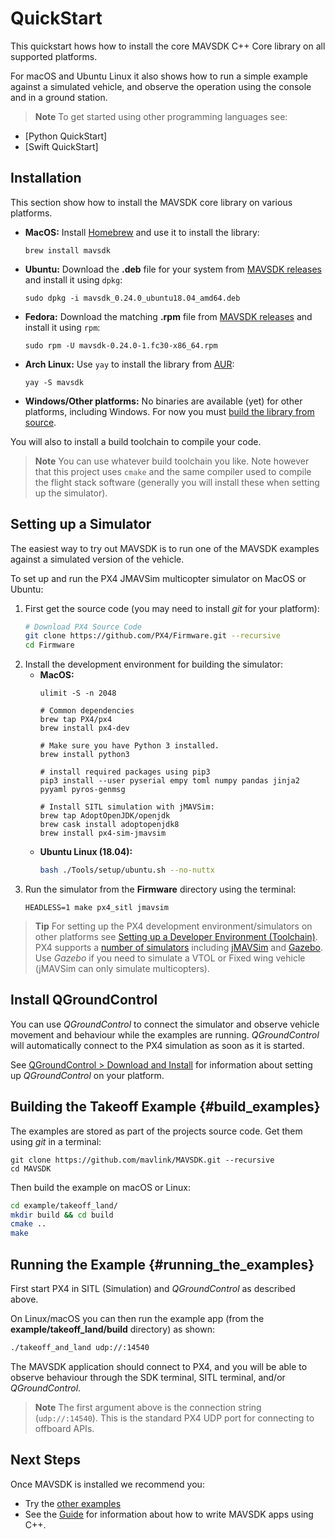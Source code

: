 # QuickStart

This quickstart hows how to install the core MAVSDK C++ Core library on all supported platforms.

For macOS and Ubuntu Linux it also shows how to run a simple example against a simulated vehicle, and observe the operation using the console and in a ground station.

> **Note** To get started using other programming languages see:
  - [Python QuickStart] 
  - [Swift QuickStart]

## Installation

This section show how to install the MAVSDK core library on various platforms.
  
- **MacOS:** Install [Homebrew](https://brew.sh/) and use it to install the library:
  ```
  brew install mavsdk
  ```
- **Ubuntu:** Download the **.deb** file for your system from [MAVSDK releases](https://github.com/mavlink/MAVSDK/releases) and install it using `dpkg`:
  ```
  sudo dpkg -i mavsdk_0.24.0_ubuntu18.04_amd64.deb
  ```
- **Fedora:** Download the matching **.rpm** file from [MAVSDK releases](https://github.com/mavlink/MAVSDK/releases) and install it using `rpm`:
  ```
  sudo rpm -U mavsdk-0.24.0-1.fc30-x86_64.rpm
  ```
- **Arch Linux:** Use `yay` to install the library from [AUR](https://aur.archlinux.org/packages/mavsdk/):
  ```yay
  yay -S mavsdk
  ```
- **Windows/Other platforms:** No binaries are available (yet) for other platforms, including Windows.
  For now you must [build the library from source](../contributing/build.md).


You will also to install a build toolchain to compile your code.

> **Note** You can use whatever build toolchain you like.
  Note however that this project uses `cmake` and the same compiler used to compile the flight stack software (generally you will install these when setting up the simulator).

  
## Setting up a Simulator

The easiest way to try out MAVSDK is to run one of the MAVSDK examples against a simulated version of the vehicle.

To set up and run the PX4 JMAVSim multicopter simulator on MacOS or Ubuntu:

1. First get the source code (you may need to install *git* for your platform):
   ```sh
   # Download PX4 Source Code
   git clone https://github.com/PX4/Firmware.git --recursive
   cd Firmware
   ```
1. Install the development environment for building the simulator:
   - **MacOS:**
     ```
     ulimit -S -n 2048

     # Common dependencies
     brew tap PX4/px4
     brew install px4-dev

     # Make sure you have Python 3 installed.
     brew install python3

     # install required packages using pip3
     pip3 install --user pyserial empy toml numpy pandas jinja2 pyyaml pyros-genmsg

     # Install SITL simulation with jMAVSim:
     brew tap AdoptOpenJDK/openjdk
     brew cask install adoptopenjdk8
     brew install px4-sim-jmavsim
     ```
   - **Ubuntu Linux (18.04):**
     ```sh
     bash ./Tools/setup/ubuntu.sh --no-nuttx
     ```
1. Run the simulator from the **Firmware** directory using the terminal:
   ```
   HEADLESS=1 make px4_sitl jmavsim 
   ```

> **Tip** For setting up the PX4 development environment/simulators on other platforms see [Setting up a Developer Environment (Toolchain)](https://dev.px4.io/master/en/setup/dev_env.html).
  PX4 supports a [number of simulators](https://dev.px4.io/en/simulation/) including [jMAVSim](https://dev.px4.io/en/simulation/jmavsim.html) and [Gazebo](https://dev.px4.io/en/simulation/gazebo.html).
  Use *Gazebo* if you need to simulate a VTOL or Fixed wing vehicle (jMAVSim can only simulate multicopters).


## Install QGroundControl

You can use *QGroundControl* to connect the simulator and observe vehicle movement and behaviour while the examples are running.
*QGroundControl* will automatically connect to the PX4 simulation as soon as it is started.

See [QGroundControl > Download and Install](https://docs.qgroundcontrol.com/en/getting_started/download_and_install.html) for information about setting up *QGroundControl* on your platform.


## Building the Takeoff Example {#build_examples}

The examples are stored as part of the projects source code.
Get them using *git* in a terminal:
```
git clone https://github.com/mavlink/MAVSDK.git --recursive
cd MAVSDK
```


Then build the example on macOS or Linux:
```sh
cd example/takeoff_land/
mkdir build && cd build
cmake ..
make
```


## Running the Example {#running_the_examples}

First start PX4 in SITL (Simulation) and *QGroundControl* as described above.

On Linux/macOS you can then run the example app (from the **example/takeoff_land/build** directory) as shown:
```sh
./takeoff_and_land udp://:14540
```

The MAVSDK application should connect to PX4, and you will be able to observe behaviour through the SDK terminal, SITL terminal, and/or *QGroundControl*.

> **Note** The first argument above is the connection string (`udp://:14540`).
  This is the standard PX4 UDP port for connecting to offboard APIs.

## Next Steps

Once MAVSDK is installed we recommend you:
- Try the [other examples](../examples/README.md)
- See the [Guide](../guide/README.md) for information about how to write MAVSDK apps using C++.
